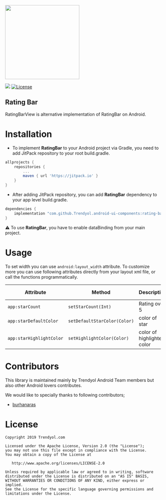 <img src="https://raw.githubusercontent.com/Trendyol/android-ui-components/master/images/rating-bar-1.png" width="240"/>

[![](https://jitpack.io/v/Trendyol/android-ui-components.svg)](https://jitpack.io/#Trendyol/android-ui-components) [![License](https://img.shields.io/badge/License-Apache%202.0-blue.svg)](https://opensource.org/licenses/Apache-2.0)

## Rating Bar
RatingBarView is alternative implementation of RatingBar on Android.

# Installation
 - To implement **RatingBar** to your Android project via Gradle, you need to add JitPack repository to your root build.gradle.
```gradle
allprojects {
    repositories {
        ...
        maven { url 'https://jitpack.io' }
    }
}
```
 - After adding JitPack repository, you can add **RatingBar** dependency to your app level build.gradle.
```gradle
dependencies {
    implementation "com.github.Trendyol.android-ui-components:rating-bar:$ratingBarVersion"
}
```
:warning: To use **RatingBar**, you have to enable dataBinding from your main project.
# Usage
To set width you can use `android:layout_width` attribute. To customize more you can use following attributes directly from your layout xml file, or call the functions programmatically.

| Attribute |  Method | Description | Default Value |
| ------------- |-------------| ------------- |------------- |
| `app:starCount` | `setStarCount(Int)` | Rating over 5 | 0 |
| `app:starDefaultColor` | `setDefaultStarColor(Color)` | color of star | #e6e6e6 |
| `app:starHighlightColor` | `setHighlightColor(Color)` | color of highlighted color | #ffc000 |

# Contributors
This library is maintained mainly by Trendyol Android Team members but also other Android lovers contributes.

We would like to specially thanks to following contributors;

* [burhanaras](https://github.com/burhanaras)

# License
    Copyright 2019 Trendyol.com

    Licensed under the Apache License, Version 2.0 (the "License");
    you may not use this file except in compliance with the License.
    You may obtain a copy of the License at

       http://www.apache.org/licenses/LICENSE-2.0

    Unless required by applicable law or agreed to in writing, software
    distributed under the License is distributed on an "AS IS" BASIS,
    WITHOUT WARRANTIES OR CONDITIONS OF ANY KIND, either express or implied.
    See the License for the specific language governing permissions and
    limitations under the License.
